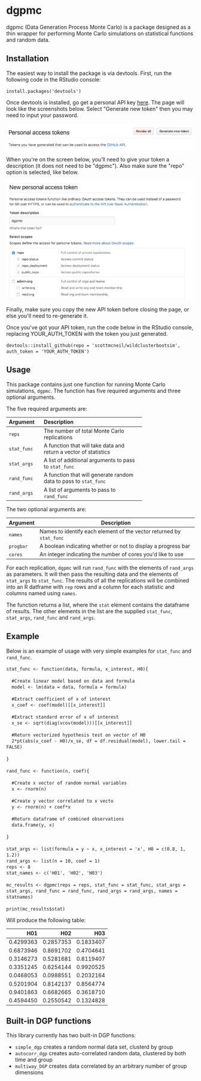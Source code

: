 
<!-- README.md is generated from README.Rmd. Please edit that file -->
dgpmc
=====

dgpmc (Data Generation Process Monte Carlo) is a package designed as a thin wrapper for performing Monte Carlo simulations on statistical functions and random data.

Installation
------------

The easiest way to install the package is via devtools. First, run the following code in the RStudio console:

    install.packages('devtools')

Once devtools is installed, go get a personal API key [here](https://github.com/settings/tokens). The page will look like the screenshots below. Select "Generate new token" then you may need to input your password.

<kbd>![](screenshots/API%20Key%201.png)</kbd>

When you're on the screen below, you'll need to give your token a description (it does not need to be "dgpmc"). Also make sure the "repo" option is selected, like below.

<kbd>![](screenshots/API%20Key%202.png)</kbd>

Finally, make sure you copy the new API token before closing the page, or else you'll need to re-generate it.

Once you've got your API token, run the code below in the RStudio console, replacing YOUR\_AUTH\_TOKEN with the token you just generated.

    devtools::install_github(repo = 'scottmcneil/wildclusterbootsim', auth_token = 'YOUR_AUTH_TOKEN')

Usage
-----

This package contains just one function for running Monte Carlo simulations, `dgpmc`. The function has five required arguments and three optional arguments.

The five required arguments are:

<table style="width:72%;">
<colgroup>
<col width="12%" />
<col width="59%" />
</colgroup>
<thead>
<tr class="header">
<th align="left">Argument</th>
<th align="left">Description</th>
</tr>
</thead>
<tbody>
<tr class="odd">
<td align="left"><code>reps</code></td>
<td align="left">The number of total Monte Carlo replications</td>
</tr>
<tr class="even">
<td align="left"><code>stat_func</code></td>
<td align="left">A function that will take data and return a vector of statistics</td>
</tr>
<tr class="odd">
<td align="left"><code>stat_args</code></td>
<td align="left">A list of additional arguments to pass to <code>stat_func</code></td>
</tr>
<tr class="even">
<td align="left"><code>rand_func</code></td>
<td align="left">A function that will generate random data to pass to <code>stat_func</code></td>
</tr>
<tr class="odd">
<td align="left"><code>rand_args</code></td>
<td align="left">A list of arguments to pass to <code>rand_func</code></td>
</tr>
</tbody>
</table>

The two optional arguments are:

| Argument  | Description                                                          |
|-----------|----------------------------------------------------------------------|
| `names`   | Names to identify each element of the vector returned by `stat_func` |
| `progbar` | A boolean indicating whether or not to display a progress bar        |
| `cores`   | An integer indicating the number of cores you'd like to use          |

For each replication, `dgpmc` will run `rand_func` with the elements of `rand_args` as parameters. It will then pass the resulting data and the elements of `stat_args` to `stat_func`. The results of all the replications will be combined into an R datframe with `rep` rows and a column for each statistic and columns named using `names`.

The function returns a list, where the `stat` element contains the dataframe of results. The other elements in the list are the supplied `stat_func`, `stat_args`, `rand_func` and `rand_args`.

Example
-------

Below is an example of usage with very simple examples for `stat_func` and `rand_func`.


    stat_func <- function(data, formula, x_interest, H0){

      #Create linear model based on data and formula
      model <- lm(data = data, formula = formula)

      #Extract coefficient of x of interest
      x_coef <- coef(model)[[x_interest]]

      #Extract standard error of x of interest
      x_se <- sqrt(diag(vcov(model)))[[x_interest]]

      #Return vectorized hypothesis test on vector of H0
      2*pt(abs(x_coef - H0)/x_se, df = df.residual(model), lower.tail = FALSE)

    }

    rand_func <- function(n, coef){

      #Create x vector of random normal variables
      x <- rnorm(n)
      
      #Create y vector correlated to x vecto
      y <- rnorm(n) + coef*x
      
      #Return dataframe of combined observations
      data.frame(y, x)

    }

    stat_args <- list(formula = y ~ x, x_interest = 'x', H0 = c(0.8, 1, 1.2))
    rand_args <- list(n = 10, coef = 1)
    reps <- 8
    stat_names <- c('H01', 'H02', 'H03')

    mc_results <- dgpmc(reps = reps, stat_func = stat_func, stat_args = stat_args, rand_func = rand_func, rand_args = rand_args, names = statnames)

    print(mc_results$stat)

Will produce the following table:

|        H01|        H02|        H03|
|----------:|----------:|----------:|
|  0.4299363|  0.2857353|  0.1833407|
|  0.6873946|  0.8691702|  0.4704641|
|  0.3146273|  0.5281681|  0.8119407|
|  0.3351245|  0.6254144|  0.9920525|
|  0.0468053|  0.0988551|  0.2032164|
|  0.5201904|  0.8142137|  0.8564774|
|  0.9401863|  0.6682665|  0.3618710|
|  0.4594450|  0.2550542|  0.1324828|

Built-in DGP functions
----------------------

This library currently has two built-in DGP functions:

-   `simple_dgp` creates a random normal data set, clusterd by group
-   `autocorr_dgp` creates auto-correlated random data, clustered by both time and group
-   `multiway_DGP` creates data correlated by an arbitrary number of group dimensions
